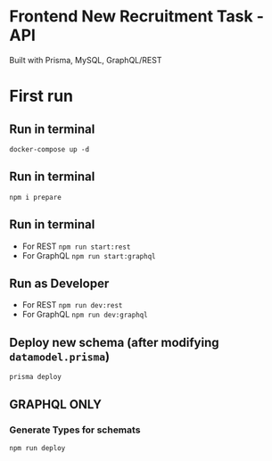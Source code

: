 # Frontend New Recruitment Task - API
Built with Prisma, MySQL, GraphQL/REST

# First run

## Run in terminal 
`docker-compose up -d`

## Run in terminal 
`npm i prepare`

## Run in terminal 
* For REST `npm run start:rest`
* For GraphQL `npm run start:graphql`


## Run as Developer 
* For REST `npm run dev:rest`
* For GraphQL `npm run dev:graphql`

## Deploy new schema (after modifying `datamodel.prisma`)
`prisma deploy`

## GRAPHQL ONLY
### Generate Types for schemats
`npm run deploy`
